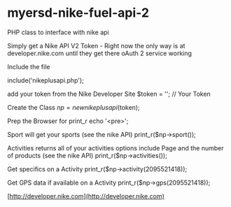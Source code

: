 myersd-nike-fuel-api-2
======================

PHP class to interface with nike api

Simply get a Nike API V2 Token - Right now the only way is at developer.nike.com until they get there oAuth 2 service working

Include the file

include('nikeplusapi.php');

add your token from the Nike Developer Site
$token = ''; // Your Token

Create the Class
$np = new nikeplusapi($token);
	
Prep the Browser for print_r
echo '&lt;pre&gt;';

Sport will get your sports (see the nike API)
print_r($np->sport());

Activities returns all of your activities options include Page and the number of products (see the nike API)
print_r($np->activities());

Get specifics on a Activity
print_r($np->activity(2095521418));

Get GPS data if available on a Activity
print_r($np->gps(2095521418));

[http://developer.nike.com](http://developer.nike.com)
